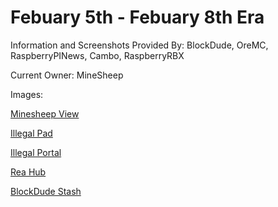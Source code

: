 # Febuary 5th - Febuary 8th Era

Information and Screenshots Provided By: BlockDude, OreMC, RaspberryPINews, Cambo, RaspberryRBX

Current Owner: MineSheep

Images:

<a href="https://i.imgur.com/LWZzhpJ.png" title="MineSheep View">Minesheep View</a>

<a href="https://i.imgur.com/58UAjC9.png" title="Illegal Pad">Illegal Pad</a>

<a href="https://i.imgur.com/3YzComw.png" title="Illegal Pad">Illegal Portal</a>

<a href="https://i.imgur.com/gjGnzwF.png" title="Rea Hub">Rea Hub</a>

<a href="https://i.imgur.com/1BdHUtz.png" title="BlockDude Stash">BlockDude Stash</a>
